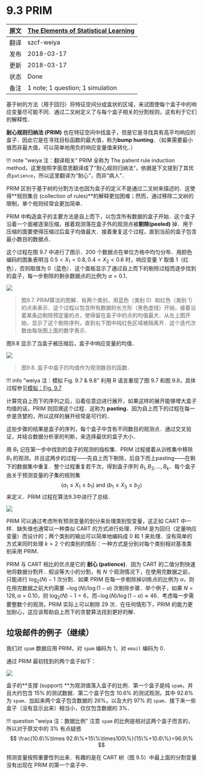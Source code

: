 # 9.3 PRIM

| 原文   | [The Elements of Statistical Learning](https://esl.hohoweiya.xyz/book/The%20Elements%20of%20Statistical%20Learning.pdf#page=336) |
| ---- | ---------------------------------------- |
| 翻译   | szcf-weiya                               |
| 发布 | 2018-03-17 |
| 更新 |2018-03-17|
|状态|Done|
|备注| 1 note; 1 question; 1 simulation|


基于树的方法（用于回归）将特征空间分成盒状的区域，来试图使每个盒子中的响应变量尽可能不同．通过二叉树定义了与每个盒子相关的分割规则，这有利于它们的解释性．

**耐心规则归纳法 (PRIM)** 也在特征空间中找盒子，但是它是寻找具有高平均响应的盒子．因此它是在寻找目标函数的最大值，称为**bump hunting**．（如果需要最小值而非最大值，可以简单地用负的响应变量值来转化．）

!!! note "weiya 注：翻译相关"
    PRIM 全称为 The patient rule induction method，这里按照字面意思翻译成了“耐心规则归纳法“，依据是下文提到了其优点`patience`，所以这里翻译为“耐心”，而非“病人”．

PRIM 区别于基于树的分割方法也因为盒子的定义不是通过二叉树来描述的．这使得**规则集合 (collection of rules)**的解释更加困难；然而，通过移除二叉树的限制，单个规则经常会更加简单．

PRIM 中构造盒子的主要方法是自上而下，以包含所有数据的盒子开始．这个盒子沿着一个面被逐渐压缩，接着观测落在盒子外的观测点被**剔除(peeled)** 掉．用于压缩的面要使得压缩过后盒子均值最大．接着重复这个过程，直到当前的盒子包含最小数目的数据点．

这个过程在图 9.7 中进行了图示．200 个数据点在单位方格中均匀分布．用颜色编码的图象表明当 $0.5<X_1<0.8,0.4<X_2<0.6$ 时，响应变量 $Y$ 取值 1（红色），否则取值为 0（蓝色）．这个面板显示了通过自上而下的剔除过程而逐步找到的盒子，每一步剔除的剩余数据点的比例为 $\alpha=0.1$．

![](../img/09/fig9.7.png)

> 图9.7. PRIM算法的图解．有两个类别，用蓝色（类别 0）和红色（类别 1）的点来表示．这个过程以包含所有数据的长方形（黑色虚线）开始，接着沿着某条边剔除预定量的点，使得留在盒子中的点的均值最大．从左上图开始，显示了这个剔除序列，直到右下图中纯红色区域被隔离开．这个迭代次数由每张图上面的数字表示．

图9.8 显示了当盒子被压缩后，盒子中响应变量的均值．

![](../img/09/fig9.8.png)

> 图9.8. 盒子中盒子的均值作为观测数目的函数．

!!! info "weiya 注：模拟 Fig. 9.7 & 9.8"
    利用 R 语言重现了图 9.7 和图 9.8，具体过程参见[模拟：Fig. 9.7](../notes/tree/sim-9-7/index.html)

计算完自上而下的序列之后，沿着任意边进行展开，如果这样的展开能够增大盒子均值的话，PRIM 则回溯这个过程．这称为 **pasting**．因为自上而下的过程在每一步是贪婪的，所以这样的展开经常是可行的．

这些步骤的结果是盒子的序列，每个盒子中含有不同数目的观测点．通过交叉验证，并结合数据分析家的判断，来选择最优的盒子大小．

用 $B_1$ 记在第一步中找到的盒子的观测的指标集．PRIM 过程接着从训练集中移除 $B_1$ 的观测，并且这两步的过程——先自上而下剔除，后自下而上pasting——在剩下的数据集中重复．整个过程重复若干次，得到盒子序列 $B_1,B_2,\ldots,B_k$．每个盒子由关于预测变量的子集的规则集
$$
(a_1\le X_1\le b_1)\text{ and } (b_1\le X_3\le b_2)
$$
来定义．PRIM 过程在算法9.3中进行了总结．

![](../img/09/alg9.3.png)

PRIM 可以通过考虑所有预测变量的划分来处理类别型变量，这正如 CART 中一样．缺失值也通常以一种类似 CART 的方式进行处理．PRIM 是为回归（定量响应变量）而设计的；两个类别的输出可以简单地编码成 0 和 1 来处理．没有简单的方式来同时处理 $k > 2$ 个的类别的情形：一种方式是分别对每个类别相对基准类别采用 PRIM．

PRIM 与 CART 相比的优点是它的 **耐心 (patience)**．因为 CART 的二值分割快速地将数据分割开．假设等大小的分割，有 $N$ 个观测情况下，在使用完数据之前，只能进行 $\log_2(N)-1$ 次分割．如果 PRIM 在每一步剔除掉训练点的比例为 $\alpha$，则在用完数据之前大约需要 $-\log(N)/\log(1-\alpha)$ 次剔除步骤．举个例子，如果 $N=128,\alpha=0.10$，则 $\log_2(N)-1=6$，而$-\log(N)/\log(1-\alpha)\approx 46$．考虑每一步需要整数个的观测，PRIM 实际上可以剔除 29 次．在任何情形下，PRIM 的能力更加耐心，这应该帮助自上而下的贪婪算法找到更好的解．

## 垃圾邮件的例子（继续）

我们对 `spam` 数据应用 PRIM，对 `spam` 编码为 1，对 `email` 编码为 0．
 
通过 PRIM 最初找到的两个盒子如下：

![](../img/09/pic1.png)

盒子的**支撑 (support) **为观测值落入盒子的比例．第一个盒子是纯 `spam`，并且大约包含 15% 的测试数据．第二个盒子包含 10.6% 的测试观测，其中 92.6% 为 `spam`．加起来两个盒子包含数据的 26%，以及大约 97% 的 `spam`．接下来一些盒子（没有显示出来）相当小，仅仅包含数据的 3%．

!!! question "weiya 注：数据比例"
    注意 `spam` 的比例是相对这两个盒子而言的，所以对于原文中的 $3\%$ 有点疑惑
    $$
    \frac{10.6\%\times 92.6\%+15\%\times100\%}{15\%+10.6\%}=96.9\%
    $$

预测变量按照重要性列出来．有趣的是在 CART 树（图 9.5）中最上面的分割变量没有出现在 PRIM 的第一个盒子中．
